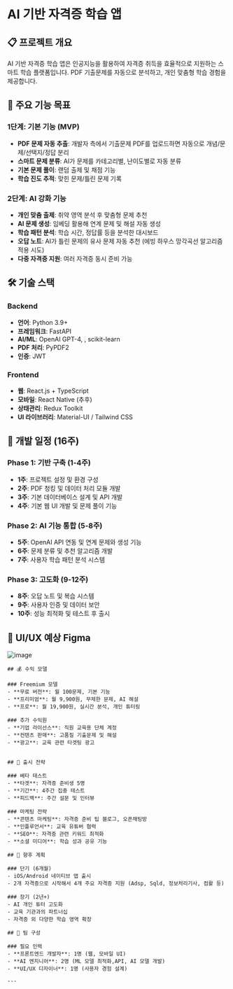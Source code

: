  # AI 기반 자격증 학습 앱

## 📋 프로젝트 개요

AI 기반 자격증 학습 앱은 인공지능을 활용하여 자격증 취득을 효율적으로 지원하는 스마트 학습 플랫폼입니다. PDF 기출문제를 자동으로 분석하고, 개인 맞춤형 학습 경험을 제공합니다.

## 🎯 주요 기능 목표

### 1단계: 기본 기능 (MVP)
- **PDF 문제 자동 추출**: 개발자 측에서 기출문제 PDF를 업로드하면 자동으로 개념/문제/선택지/정답 분리
- **스마트 문제 분류**: AI가 문제를 카테고리별, 난이도별로 자동 분류
- **기본 문제 풀이**: 랜덤 출제 및 채점 기능
- **학습 진도 추적**: 맞힌 문제/틀린 문제 기록

### 2단계: AI 강화 기능
- **개인 맞춤 출제**: 취약 영역 분석 후 맞춤형 문제 추천
- **AI 문제 생성**: 임베딩 활용해 연계 문제 및 해설 자동 생성
- **학습 패턴 분석**: 학습 시간, 정답률 등을 분석한 대시보드
- **오답 노트**: AI가 틀린 문제의 유사 문제 자동 추천 (에빙 하우스 망각곡선 알고리즘 적용 시도)
- **다중 자격증 지원**: 여러 자격증 동시 준비 가능

## 🛠 기술 스택

### Backend
- **언어**: Python 3.9+
- **프레임워크**: FastAPI
- **AI/ML**: OpenAI GPT-4, , scikit-learn
- **PDF 처리**: PyPDF2
- **인증**: JWT

### Frontend
- **웹**: React.js + TypeScript
- **모바일**: React Native (추후)
- **상태관리**: Redux Toolkit
- **UI 라이브러리**: Material-UI / Tailwind CSS

## 📅 개발 일정 (16주)

### Phase 1: 기반 구축 (1-4주)
- **1주**: 프로젝트 설정 및 환경 구성
- **2주**: PDF 청킹 및 데이터 처리 모듈 개발
- **3주**: 기본 데이터베이스 설계 및 API 개발
- **4주**: 기본 웹 UI 개발 및 문제 풀이 기능

### Phase 2: AI 기능 통합 (5-8주)
- **5주**: OpenAI API 연동 및 연계 문제와 생성 기능
- **6주**: 문제 분류 및 추천 알고리즘 개발
- **7주**: 사용자 학습 패턴 분석 시스템

### Phase 3: 고도화 (9-12주)
- **8주**: 오답 노트 및 복습 시스템
- **9주**: 사용자 인증 및 데이터 보안
- **10주**: 성능 최적화 및 테스트 후 출시

## 🎨 UI/UX 예상 Figma
![image](https://github.com/user-attachments/assets/8b287b14-8377-4bb9-8227-07544e75df5c)

```
## 💰 수익 모델

### Freemium 모델
- **무료 버전**: 월 100문제, 기본 기능
- **프리미엄**: 월 9,900원, 무제한 문제, AI 해설
- **프로**: 월 19,900원, 실시간 분석, 개인 튜터링

### 추가 수익원
- **기업 라이선스**: 직원 교육용 단체 계정
- **컨텐츠 판매**: 고품질 기출문제 및 해설
- **광고**: 교육 관련 타겟팅 광고


## 🚀 출시 전략

### 베타 테스트
- **타겟**: 자격증 준비생 5명
- **기간**: 4주간 집중 테스트
- **피드백**: 주간 설문 및 인터뷰

### 마케팅 전략
- **콘텐츠 마케팅**: 자격증 준비 팁 블로그, 오픈채팅방
- **인플루언서**: 교육 유튜버 협력
- **SEO**: 자격증 관련 키워드 최적화
- **소셜 미디어**: 학습 성과 공유 기능

## 🔮 향후 계획

### 단기 (6개월)
- iOS/Android 네이티브 앱 출시
- 2개 자격증으로 시작해서 4개 주요 자격증 지원 (Adsp, Sqld, 정보처리기사, 컴활 등)

### 장기 (2년+)
- AI 개인 튜터 고도화
- 교육 기관과의 파트너십
- 자격증 외 다양한 학습 영역 확장

## 👥 팀 구성

### 필요 인력
- **프론트엔드 개발자**: 1명 (웹, 모바일 UI)
- **AI 엔지니어**: 2명 (ML 모델 최적화,API, AI 모델 개발)
- **UI/UX 디자이너**: 1명 (사용자 경험 설계)

---
